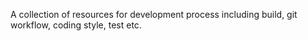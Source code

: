 A collection of resources for development process including build, git workflow, coding style, test etc.
